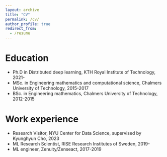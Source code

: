 ```yaml
---
layout: archive
title: "CV"
permalink: /cv/
author_profile: true
redirect_from:
  - /resume
---
```


Education
======
* Ph.D in Distributed deep learning, KTH Royal Institute of Technology, 2021-
* MSc. in Engineering mathematics and computational science, Chalmers University of Technology, 2015-2017
* BSc. in Engineering mathematics, Chalmers University of Technology, 2012-2015


Work experience
======
* Research Visitor, NYU Center for Data Science, supervised by Kyunghyun Cho, 2023
* ML Research Scientist, RISE Research Institutes of Sweden, 2019-
* ML engineer, Zenuity/Zenseact, 2017-2019
